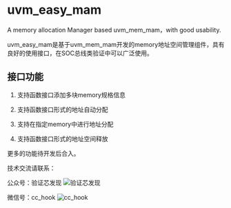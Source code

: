 # uvm_easy_mam

A memory allocation Manager  based uvm_mem_mam，with good usability.

uvm_easy_mam是基于uvm_mem_mam开发的memory地址空间管理组件，具有良好的使用接口，在SOC总线类验证中可以广泛使用。

## 接口功能

1. 支持函数接口添加多块memory规格信息

2. 支持函数接口形式的地址自动分配

3. 支持在指定memory中进行地址分配

4. 支持函数接口形式的地址空间释放

更多的功能待开发后合入。

技术交流请联系：

公众号：验证芯发现
![验证芯发现](https://gitee.com/cc-hook/picture/raw/master/wechat/weixin.jpg)

微信号：cc_hook
![cc_hook](https://gitee.com/cc-hook/picture/raw/master/wechat/微信图片_20220316213415.jpg)
